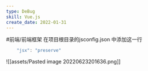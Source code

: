 ```yaml
---
type: DeBug
skill: Vue.js
create_date: 2022-01-31
---
```


#前端/前端框架
在项目根目录的jsconfig.json 中添加这一行

```js
    "jsx": "preserve"
```

![[assets/Pasted image 20220623201636.png]]